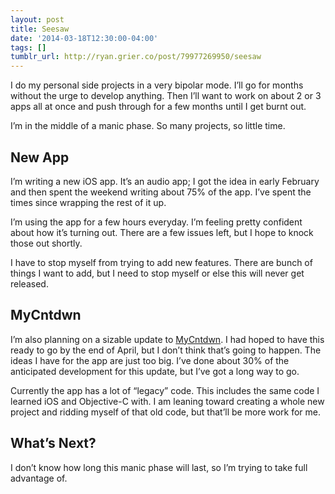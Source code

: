 ```yaml
---
layout: post
title: Seesaw
date: '2014-03-18T12:30:00-04:00'
tags: []
tumblr_url: http://ryan.grier.co/post/79977269950/seesaw
---
```

I do my personal side projects in a very bipolar mode. I’ll go for months without the urge to develop anything. Then I’ll want to work on about 2 or 3 apps all at once and push through for a few months until I get burnt out.

I’m in the middle of a manic phase. So many projects, so little time.

## New App

I’m writing a new iOS app. It’s an audio app; I got the idea in early February and then spent the weekend writing about 75% of the app. I’ve spent the times since wrapping the rest of it up.

I’m using the app for a few hours everyday. I’m feeling pretty confident about how it’s turning out. There are a few issues left, but I hope to knock those out shortly.

I have to stop myself from trying to add new features. There are bunch of things I want to add, but I need to stop myself or else this will never get released.

## MyCntdwn

I’m also planning on a sizable update to [MyCntdwn](http://www.mycntdwnapp.com). I had hoped to have this ready to go by the end of April, but I don’t think that’s going to happen. The ideas I have for the app are just too big. I’ve done about 30% of the anticipated development for this update, but I’ve got a long way to go.

Currently the app has a lot of “legacy” code. This includes the same code I learned iOS and Objective-C with. I am leaning toward creating a whole new project and ridding myself of that old code, but that’ll be more work for me.

## What’s Next?

I don’t know how long this manic phase will last, so I’m trying to take full advantage of.

